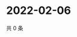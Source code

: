 # 2022-02-06

共 0 条

<!-- BEGIN WEIBO -->
<!-- 最后更新时间 Sun Feb 06 2022 12:17:28 GMT+0800 (China Standard Time) -->

<!-- END WEIBO -->
